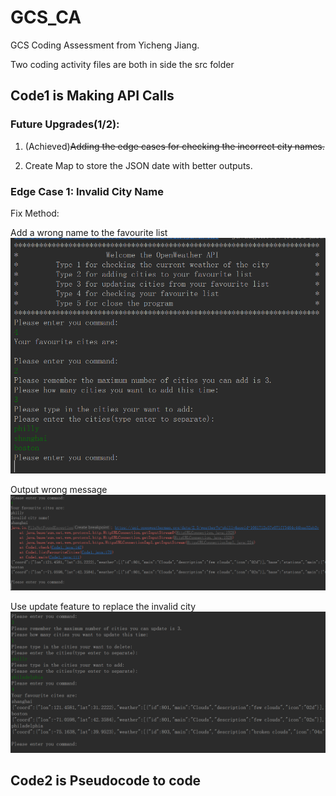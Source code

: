 # GCS_CA

GCS Coding Assessment from Yicheng Jiang.

Two coding activity files are both in side the src folder

## Code1 is Making API Calls

### Future Upgrades(1/2):

1. (Achieved)~~Adding the edge cases for checking the incorrect city names.~~

2. Create Map to store the JSON date with better outputs.

### Edge Case 1: Invalid City Name

Fix Method:

Add a wrong name to the favourite list
![img.png](img.png)

Output wrong message
![img_1.png](img_1.png)

Use update feature to replace the invalid city
![img_2.png](img_2.png)

## Code2 is Pseudocode to code
